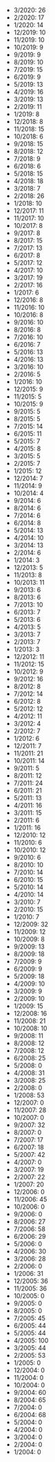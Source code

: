 *  3/2020: 26
*  2/2020: 17
*  1/2020: 14
*  12/2019: 10
*  11/2019: 10
*  10/2019: 9
*  9/2019: 9
*  8/2019: 10
*  7/2019: 15
*  6/2019: 9
*  5/2019: 13
*  4/2019: 16
*  3/2019: 13
*  2/2019: 11
*  1/2019: 8
*  12/2018: 8
*  11/2018: 15
*  10/2018: 6
*  9/2018: 15
*  8/2018: 12
*  7/2018: 9
*  6/2018: 6
*  5/2018: 15
*  4/2018: 18
*  3/2018: 7
*  2/2018: 26
*  1/2018: 10
*  12/2017: 11
*  11/2017: 10
*  10/2017: 8
*  9/2017: 8
*  8/2017: 15
*  7/2017: 13
*  6/2017: 8
*  5/2017: 12
*  4/2017: 10
*  3/2017: 19
*  2/2017: 16
*  1/2017: 6
*  12/2016: 8
*  11/2016: 10
*  10/2016: 8
*  9/2016: 10
*  8/2016: 8
*  7/2016: 10
*  6/2016: 7
*  5/2016: 13
*  4/2016: 13
*  3/2016: 10
*  2/2016: 5
*  1/2016: 10
*  12/2015: 9
*  11/2015: 5
*  10/2015: 9
*  9/2015: 5
*  8/2015: 5
*  7/2015: 14
*  6/2015: 11
*  5/2015: 7
*  4/2015: 8
*  3/2015: 5
*  2/2015: 7
*  1/2015: 12
*  12/2014: 7
*  11/2014: 9
*  10/2014: 4
*  9/2014: 6
*  8/2014: 6
*  7/2014: 6
*  6/2014: 8
*  5/2014: 13
*  4/2014: 10
*  3/2014: 13
*  2/2014: 6
*  1/2014: 3
*  12/2013: 5
*  11/2013: 8
*  10/2013: 11
*  9/2013: 6
*  8/2013: 6
*  7/2013: 10
*  6/2013: 7
*  5/2013: 6
*  4/2013: 5
*  3/2013: 7
*  2/2013: 7
*  1/2013: 3
*  12/2012: 11
*  11/2012: 15
*  10/2012: 9
*  9/2012: 16
*  8/2012: 8
*  7/2012: 14
*  6/2012: 8
*  5/2012: 12
*  4/2012: 11
*  3/2012: 4
*  2/2012: 7
*  1/2012: 6
*  12/2011: 7
*  11/2011: 21
*  10/2011: 14
*  9/2011: 5
*  8/2011: 12
*  7/2011: 24
*  6/2011: 21
*  5/2011: 13
*  4/2011: 16
*  3/2011: 15
*  2/2011: 6
*  1/2011: 16
*  12/2010: 12
*  11/2010: 6
*  10/2010: 12
*  9/2010: 6
*  8/2010: 10
*  7/2010: 14
*  6/2010: 15
*  5/2010: 14
*  4/2010: 14
*  3/2010: 7
*  2/2010: 15
*  1/2010: 7
*  12/2009: 32
*  11/2009: 12
*  10/2009: 8
*  9/2009: 13
*  8/2009: 18
*  7/2009: 9
*  6/2009: 9
*  5/2009: 18
*  4/2009: 10
*  3/2009: 9
*  2/2009: 10
*  1/2009: 15
*  12/2008: 16
*  11/2008: 21
*  10/2008: 10
*  9/2008: 11
*  8/2008: 12
*  7/2008: 12
*  6/2008: 25
*  5/2008: 0
*  4/2008: 31
*  3/2008: 25
*  2/2008: 0
*  1/2008: 53
*  12/2007: 0
*  11/2007: 28
*  10/2007: 0
*  9/2007: 32
*  8/2007: 0
*  7/2007: 17
*  6/2007: 18
*  5/2007: 42
*  4/2007: 0
*  3/2007: 19
*  2/2007: 22
*  1/2007: 20
*  12/2006: 0
*  11/2006: 45
*  10/2006: 0
*  9/2006: 0
*  8/2006: 27
*  7/2006: 58
*  6/2006: 29
*  5/2006: 0
*  4/2006: 30
*  3/2006: 28
*  2/2006: 0
*  1/2006: 31
*  12/2005: 36
*  11/2005: 36
*  10/2005: 0
*  9/2005: 0
*  8/2005: 0
*  7/2005: 45
*  6/2005: 44
*  5/2005: 44
*  4/2005: 100
*  3/2005: 44
*  2/2005: 53
*  1/2005: 0
*  12/2004: 0
*  11/2004: 0
*  10/2004: 0
*  9/2004: 60
*  8/2004: 65
*  7/2004: 0
*  6/2004: 68
*  5/2004: 0
*  4/2004: 0
*  3/2004: 0
*  2/2004: 0
*  1/2004: 0